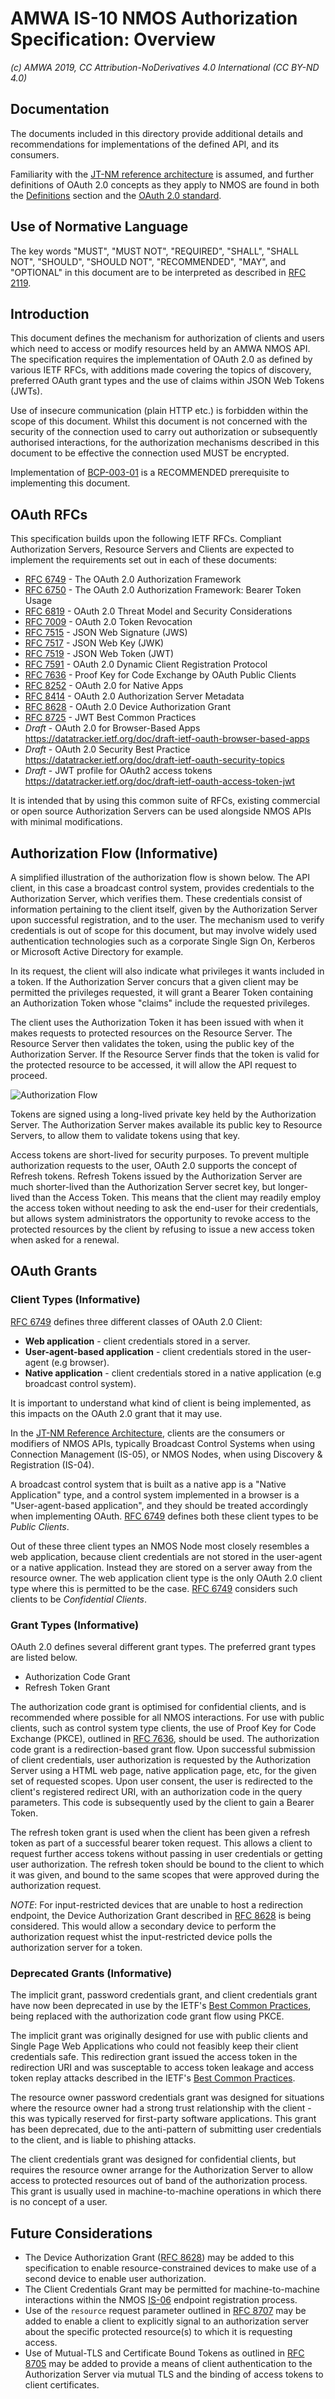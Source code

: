 # AMWA IS-10 NMOS Authorization Specification: Overview

_(c) AMWA 2019, CC Attribution-NoDerivatives 4.0 International (CC BY-ND 4.0)_

## Documentation

The documents included in this directory provide additional details and recommendations for implementations of the
defined API, and its consumers.

Familiarity with the [JT-NM reference architecture](http://jt-nm.org/) is assumed, and further definitions of OAuth 2.0
concepts as they apply to NMOS are found in both the [Definitions](./5.0.%20Definitions.md) section and the
[OAuth 2.0 standard][RFC-6749].

## Use of Normative Language

The key words "MUST", "MUST NOT", "REQUIRED", "SHALL", "SHALL NOT", "SHOULD", "SHOULD NOT", "RECOMMENDED", "MAY",
and "OPTIONAL" in this document are to be interpreted as described in [RFC 2119][RFC-2119].

## Introduction

This document defines the mechanism for authorization of clients and users which need to access or modify resources
held by an AMWA NMOS API. The specification requires the implementation of OAuth 2.0 as defined by various IETF RFCs,
with additions made covering the topics of discovery, preferred OAuth grant types and the use of claims within JSON Web
Tokens (JWTs).

Use of insecure communication (plain HTTP etc.) is forbidden within the scope of this document. Whilst this document
is not concerned with the security of the connection used to carry out authorization or subsequently authorised
interactions, for the authorization mechanisms described in this document to be effective the connection used MUST
be encrypted.

Implementation of [BCP-003-01][BCP-003-01] is a RECOMMENDED prerequisite to implementing this document.

## OAuth RFCs

This specification builds upon the following IETF RFCs. Compliant Authorization Servers, Resource Servers and Clients
are expected to implement the requirements set out in each of these documents:

*   [RFC 6749][RFC-6749] - The OAuth 2.0 Authorization Framework
*   [RFC 6750][RFC-6750] - The OAuth 2.0 Authorization Framework: Bearer Token Usage
*   [RFC 6819][RFC-6819] - OAuth 2.0 Threat Model and Security Considerations
*   [RFC 7009][RFC-7009] - OAuth 2.0 Token Revocation
*   [RFC 7515][RFC-7515] - JSON Web Signature (JWS)
*   [RFC 7517][RFC-7517] - JSON Web Key (JWK)
*   [RFC 7519][RFC-7519] - JSON Web Token (JWT)
*   [RFC 7591][RFC-7591] - OAuth 2.0 Dynamic Client Registration Protocol
*   [RFC 7636][RFC-7636] - Proof Key for Code Exchange by OAuth Public Clients
*   [RFC 8252][RFC-8252] - OAuth 2.0 for Native Apps
*   [RFC 8414][RFC-8414] - OAuth 2.0 Authorization Server Metadata
*   [RFC 8628][RFC-8628] - OAuth 2.0 Device Authorization Grant
*   [RFC 8725][RFC-8725] - JWT Best Common Practices
*   _Draft_ - OAuth 2.0 for Browser-Based Apps <https://datatracker.ietf.org/doc/draft-ietf-oauth-browser-based-apps>
*   _Draft_ - OAuth 2.0 Security Best Practice <https://datatracker.ietf.org/doc/draft-ietf-oauth-security-topics>
*   _Draft_ - JWT profile for OAuth2 access tokens <https://datatracker.ietf.org/doc/draft-ietf-oauth-access-token-jwt>

It is intended that by using this common suite of RFCs, existing commercial or open source Authorization Servers can
be used alongside NMOS APIs with minimal modifications.

## Authorization Flow (Informative)

A simplified illustration of the authorization flow is shown below. The API client, in this case a broadcast control
system, provides credentials to the Authorization Server, which verifies them. These credentials consist of information
pertaining to the client itself, given by the Authorization Server upon successful registration, and to the user. The
mechanism used to verify credentials is out of scope for this document, but may involve widely used authentication
technologies such as a corporate Single Sign On, Kerberos or Microsoft Active Directory for example.

In its request, the client will also indicate what privileges it wants included in a token. If the Authorization Server
concurs that a given client may be permitted the privileges requested, it will grant a Bearer Token containing an
Authorization Token whose "claims" include the requested privileges.

The client uses the Authorization Token it has been issued with when it makes requests to protected resources on the
Resource Server. The Resource Server then validates the token, using the public key of the Authorization Server.
If the Resource Server finds that the token is valid for the protected resource to be accessed, it will allow the API
request to proceed.

![Authorization Flow](images/nmos_sec_3.png)

Tokens are signed using a long-lived private key held by the Authorization Server. The Authorization Server makes
available its public key to Resource Servers, to allow them to validate tokens using that key.

Access tokens are short-lived for security purposes. To prevent multiple authorization requests to the user, OAuth 2.0
supports the concept of Refresh tokens. Refresh Tokens issued by the Authorization Server are much shorter-lived than
the Authorization Server secret key, but longer-lived than the Access Token. This means that the client may readily
employ the access token without needing to ask the end-user for their credentials, but allows system administrators
the opportunity to revoke access to the protected resources by the client by refusing to issue a new access token when
asked for a renewal.

## OAuth Grants

### Client Types (Informative)

[RFC 6749][RFC-6749] defines three different classes of OAuth 2.0 Client:
*   **Web application** - client credentials stored in a server.
*   **User-agent-based application** - client credentials stored in the user-agent (e.g browser).
*   **Native application** - client credentials stored in a native application (e.g broadcast control system).

It is important to understand what kind of client is being implemented, as this impacts on the OAuth 2.0 grant that it
may use.

In the [JT-NM Reference Architecture](http://jt-nm.org/RA-1.0/), clients are the consumers or modifiers of NMOS APIs,
typically Broadcast Control Systems when using Connection Management (IS-05), or NMOS Nodes, when using Discovery &
Registration (IS-04).

A broadcast control system that is built as a native app is a "Native Application" type, and a control system
implemented in a browser is a "User-agent-based application", and they should be treated accordingly when implementing
OAuth. [RFC 6749][RFC-6749] defines both these client types to be _Public Clients_.

Out of these three client types an NMOS Node most closely resembles a web application, because client credentials are
not stored in the user-agent or a native application. Instead they are stored on a server away from the resource owner.
The web application client type is the only OAuth 2.0 client type where this is permitted to be the case.
[RFC 6749][RFC-6749] considers such clients to be _Confidential Clients_.

### Grant Types (Informative)

OAuth 2.0 defines several different grant types. The preferred grant types are listed below.

*   Authorization Code Grant
*   Refresh Token Grant

The authorization code grant is optimised for confidential clients, and is recommended where possible for all NMOS
interactions. For use with public clients, such as control system type clients, the use of Proof Key for Code Exchange
(PKCE), outlined in [RFC 7636][RFC-7636], should be used. The authorization code grant is a redirection-based grant
flow. Upon successful submission of client credentials, user authorization is requested by the Authorization Server
using a HTML web page, native application page, etc, for the given set of requested scopes. Upon user consent, the user
is redirected to the client's registered redirect URI, with an authorization code in the query parameters. This code is
subsequently used by the client to gain a Bearer Token.

The refresh token grant is used when the client has been given a refresh token as part of a successful bearer token
request. This allows a client to request further access tokens without passing in user credentials or getting user
authorization. The refresh token should be bound to the client to which it was given, and bound to the same scopes that
were approved during the authorization request.

_NOTE_: For input-restricted devices that are unable to host a redirection endpoint, the Device Authorization Grant
described in [RFC 8628][RFC-8628] is being considered. This would allow a secondary device to perform the
authorization request whist the input-restricted device polls the authorization server for a token.

### Deprecated Grants (Informative)

The implicit grant, password credentials grant, and client credentials grant have now been deprecated in use by the
IETF's [Best Common Practices][oauth-security-topics], being replaced with the authorization code grant flow using
PKCE.

The implicit grant was originally designed for use with public clients and Single Page Web Applications who could not
feasibly keep their client credentials safe. This redirection grant issued the access token in the redirection URI and
was susceptable to access token leakage and access token replay attacks described in the IETF's
[Best Common Practices][oauth-security-topics].

The resource owner password credentials grant was designed for situations where the resource owner had a strong trust
relationship with the client - this was typically reserved for first-party software applications. This grant has been
deprecated, due to the anti-pattern of submitting user credentials to the client, and is liable to phishing attacks.

The client credentials grant was designed for confidential clients, but requires the resource owner arrange for the
Authorization Server to allow access to protected resources out of band of the authorization process. This grant is
usually used in machine-to-machine operations in which there is no concept of a user.

## Future Considerations

- The Device Authorization Grant ([RFC 8628][RFC-8628]) may be added to this specification to enable resource-constrained
  devices to make use of a second device to enable user authorization.
- The Client Credentials Grant may be permitted for machine-to-machine interactions within the NMOS [IS-06][IS-06] endpoint
  registration process.
- Use of the `resource` request parameter outlined in [RFC 8707][RFC-8707] may be added to enable a client to
  explicitly signal to an authorization server about the specific protected resource(s) to which it is requesting
  access.
- Use of Mutual-TLS and Certificate Bound Tokens as outlined in [RFC 8705][RFC-8705] may be added to provide a means
  of client authentication to the Authorization Server via mutual TLS and the binding of access tokens to client
  certificates.


[RFC-2119]: https://tools.ietf.org/html/rfc2119 "Key words for use in RFCs"

[RFC-6749]: https://tools.ietf.org/html/rfc6749 "The OAuth 2.0 Authorization Framework"

[RFC-6750]: https://tools.ietf.org/html/rfc6750 "The OAuth 2.0 Authorization Framework: Bearer Token Usage"

[RFC-6819]: https://tools.ietf.org/html/rfc6819 "OAuth 2.0 Threat Model and Security Considerations"

[RFC-7009]: https://tools.ietf.org/html/rfc7009 "OAuth 2.0 Token Revocation"

[RFC-7515]: https://tools.ietf.org/html/rfc7515 "JSON Web Signature (JWS)"

[RFC-7517]: https://tools.ietf.org/html/rfc7517 "JSON Web Key (JWK)"

[RFC-7519]: https://tools.ietf.org/html/rfc7519 "JSON Web Token (JWT)"

[RFC-7591]: https://tools.ietf.org/html/rfc7591 "OAuth 2.0 Dynamic Client Registration Protocol"

[RFC-7636]: https://tools.ietf.org/html/rfc7636 "Proof Key for Code Exchange by OAuth Public Clients"

[RFC-8252]: https://tools.ietf.org/html/rfc8252 "OAuth 2.0 for Native Apps"

[RFC-8414]: https://tools.ietf.org/html/rfc8414 "OAuth 2.0 Authorization Server Metadata"

[RFC-8628]: https://tools.ietf.org/html/rfc8628 "OAuth 2.0 Device Authorization Grant"

[RFC-8705]: https://tools.ietf.org/html/rfc8705 "OAuth 2.0 Mutual-TLS Client Authentication"

[RFC-8707]: https://tools.ietf.org/html/rfc8707 "Resource Indicators for OAuth 2.0"

[RFC-8725]: https://tools.ietf.org/html/rfc8725 "JSON Web Token Best Current Practices"

[oauth-security-topics]: https://datatracker.ietf.org/doc/draft-ietf-oauth-security-topics/ "OAuth 2.0 Security Best Current Practice"

[BCP-003-01]: https://github.com/AMWA-TV/nmos-secure-communication "AMWA BCP-003-01 Secure Communication in NMOS Systems"

[IS-06]: https://amwa-tv.github.io/nmos-network-control/ "AMWA IS-06 NMOS Network Control Specification"

